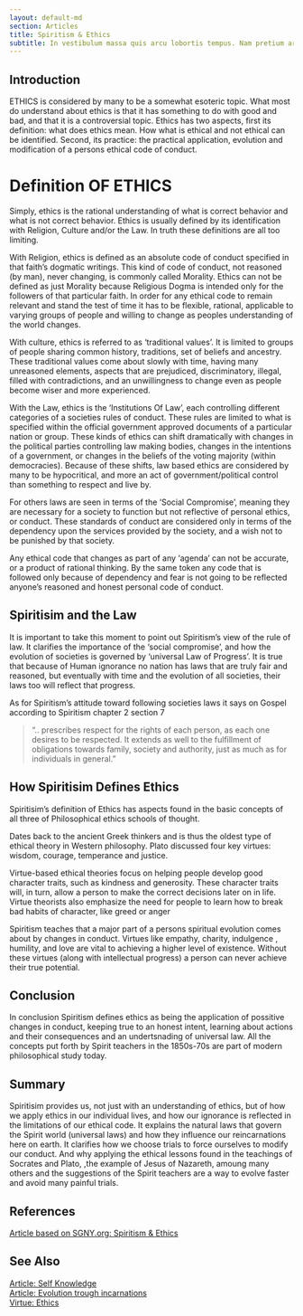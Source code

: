 ```yaml
---
layout: default-md
section: Articles
title: Spiritism & Ethics
subtitle: In vestibulum massa quis arcu lobortis tempus. Nam pretium arcu in odio vulputate luctus.
---
```


## Introduction

ETHICS is considered by many to be a somewhat esoteric topic. What most do understand about ethics is that it has something to do with good and bad, and that it is a controversial topic. Ethics has two aspects, first its definition: what does ethics mean. How what is ethical and not ethical can be identified. Second, its practice: the practical application, evolution and modification of a persons ethical code of conduct.

# Definition OF ETHICS

Simply, ethics is the rational understanding of what is correct behavior and what is not correct behavior. Ethics is usually defined by its identification with Religion, Culture and/or the Law. In truth these definitions are all too limiting.

With Religion, ethics is defined as an absolute code of conduct specified in that faith’s dogmatic writings. This kind of code of conduct, not reasoned (by man), never changing, is commonly called Morality. Ethics can not be defined as just Morality because Religious Dogma is intended only for the followers of that particular faith. In order for any ethical code to remain relevant and stand the test of time it has to be flexible, rational, applicable to varying groups of people and willing to change as peoples understanding of the world changes.

With culture, ethics is referred to as ‘traditional values’. It is limited to groups of people sharing common history, traditions, set of beliefs and ancestry. These traditional values come about slowly with time, having many unreasoned elements, aspects that are prejudiced, discriminatory, illegal, filled with contradictions, and an unwillingness to change even as people become wiser and more experienced.

With the Law, ethics is the ‘Institutions Of Law’, each controlling different categories of a societies rules of conduct. These rules are limited to what is specified within the official government approved documents of a particular nation or group. These kinds of ethics can shift dramatically with changes in the political parties controlling law making bodies, changes in the intentions of a government, or changes in the beliefs of the voting majority (within democracies). Because of these shifts, law based ethics are considered by many to be hypocritical, and more an act of government/political control than something to respect and live by.

For others laws are seen in terms of the ‘Social Compromise’, meaning they are necessary for a society to function but not reflective of personal ethics, or conduct. These standards of conduct are considered only in terms of the dependency upon the services provided by the society, and a wish not to be punished by that society.

Any ethical code that changes as part of any ‘agenda’ can not be accurate, or a product of rational thinking. By the same token any code that is followed only because of dependency and fear is not going to be reflected anyone’s reasoned and honest personal code of conduct.


## Spiritisim and the Law

It is important to take this moment to point out Spiritism’s view of the rule of law. It clarifies the importance of the ‘social compromise’, and how the evolution of societies is governed by ‘universal Law of Progress’. It is true that because of Human ignorance no nation has laws that are truly fair and reasoned, but eventually with time and the evolution of all societies, their laws too will reflect that progress.

As for Spiritism’s attitude toward following societies laws it says on Gospel according to Spiritism chapter 2 section 7
> “.. prescribes respect for the rights of each person, as each one desires to be respected. It extends as well to the fulfillment of obligations towards family, society and authority, just as much as for individuals in general.” 


## How Spiritisim Defines Ethics

Spiritisim’s definition of Ethics has aspects found in the basic concepts of all three of Philosophical ethics schools of thought.

Dates back to the ancient Greek thinkers and is thus the oldest type of ethical theory in Western philosophy. Plato discussed four key virtues: wisdom, courage, temperance and justice.

Virtue-based ethical theories focus on helping people develop good character traits, such as kindness and generosity. These character traits will, in turn, allow a person to make the correct decisions later on in life. Virtue theorists also emphasize the need for people to learn how to break bad habits of character, like greed or anger

Spiritism teaches that a major part of a persons spiritual evolution comes about by changes in conduct. Virtues like empathy, charity, indulgence , humility, and love are vital to achieving a higher level of existence. Without these virtues (along with intellectual progress) a person can never achieve their true potential.

## Conclusion

In conclusion Spiritism defines ethics as being the application of possitive changes in conduct, keeping true to an honest intent, learning about actions and their consequences and an undertsnading of universal law. All the concepts put forth by Spirit teachers in the 1850s-70s are part of modern philosophical study today.

## Summary

Spiritisim provides us, not just with an understanding of ethics, but of how we apply ethics in our individual lives, and how our ignorance is reflected in the limitations of our ethical code. It explains the natural laws that govern the Spirit world (universal laws) and how they influence our reincarnations here on earth. It clarifies how we choose trials to force ourselves to modify our conduct. And why applying the ethical lessons found in the teachings of Socrates and Plato, ,the example of Jesus of Nazareth, amoung many others and the suggestions of the Spirit teachers are a way to evolve faster and avoid many painful trials.


## References
[Article based on SGNY.org: Spiritism & Ethics](http://www.sgny.org/spiritism-guide/spiritism-topics/spiritism-ethics/index.html)  

## See Also
[Article: Self Knowledge](/articles/self-knowledge)  
[Article: Evolution trough incarnations](/articles/evolution-trough-incarnations)  
[Virtue: Ethics ](/virtues/ethics)  